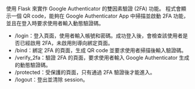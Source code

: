 使用 Flask 來實作 Google Authenticator 的雙因素驗證 (2FA) 功能。
程式會顯示一個 QR code，能夠在 Google Authenticator App 中掃描並啟動 2FA 功能，
並且在登入時要求使用者輸入動態驗證碼。


* /login：登入頁面，使用者輸入帳號和密碼。成功登入後，會檢查該使用者是否已經啟用 2FA，未啟用則導向綁定頁面。
* /bind：綁定 2FA 的頁面，生成 QR code 並要求使用者掃描後輸入驗證碼。
* /verify_2fa：驗證 2FA 的頁面，要求使用者輸入 Google Authenticator 生成的動態驗證碼。
* /protected：受保護的頁面，只有通過 2FA 驗證後才能進入。
* /logout：登出並清除 session。